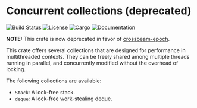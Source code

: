 # Concurrent collections (deprecated)

[![Build Status](https://travis-ci.org/stjepang/coco.svg?branch=master)](https://travis-ci.org/stjepang/coco)
[![License](https://img.shields.io/badge/license-Apache--2.0%2FMIT-blue.svg)](https://github.com/stjepang/coco)
[![Cargo](https://img.shields.io/crates/v/coco.svg)](https://crates.io/crates/coco)
[![Documentation](https://docs.rs/coco/badge.svg)](https://docs.rs/coco)

**NOTE:** This crate is now deprecated in favor of [crossbeam-epoch](https://github.com/crossbeam-rs/crossbeam-epoch).

This crate offers several collections that are designed for performance in multithreaded
contexts. They can be freely shared among multiple threads running in parallel, and concurrently
modified without the overhead of locking.

The following collections are available:

* `Stack`: A lock-free stack.
* `deque`: A lock-free work-stealing deque.
